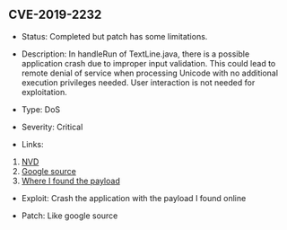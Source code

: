 ## CVE-2019-2232

-   Status: Completed but patch has some limitations.

-   Description: In handleRun of TextLine.java, there is a possible application crash due to improper input validation. This could lead to remote denial of service when processing Unicode with no additional execution privileges needed. User interaction is not needed for exploitation.

-   Type: DoS

-   Severity: Critical

-   Links:

1. [NVD](https://nvd.nist.gov/vuln/detail/CVE-2019-2232)
2. [Google source](https://android.googlesource.com/platform/frameworks/base/+/4ce901e4058d93336dca3413dc53b81bbdf9d3e8)
3. [Where I found the payload](https://android.stackexchange.com/questions/195426/why-does-this-string-of-ltr-and-rtl-markers-cause-android-devices-to-hang)

-   Exploit: Crash the application with the payload I found online

-   Patch: Like google source
